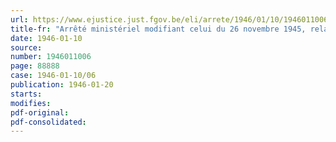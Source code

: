 ```yaml
---
url: https://www.ejustice.just.fgov.be/eli/arrete/1946/01/10/1946011006/justel
title-fr: "Arrêté ministériel modifiant celui du 26 novembre 1945, relatif aux livraisons obligatoires de viande"
date: 1946-01-10
source:
number: 1946011006
page: 88888
case: 1946-01-10/06
publication: 1946-01-20
starts:
modifies:
pdf-original:
pdf-consolidated:
---
```


